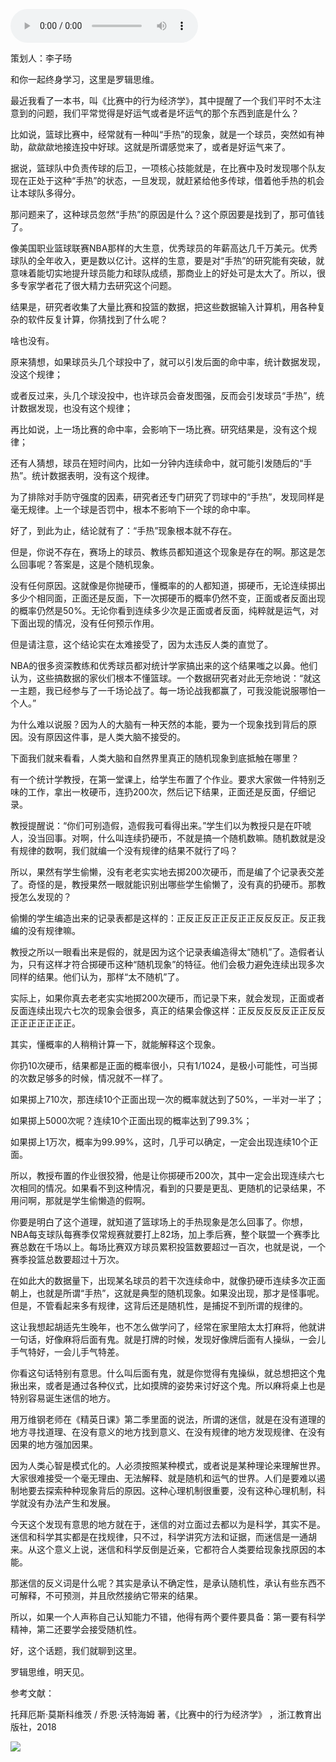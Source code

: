 <audio src="http://igetoss.cdn.igetget.com/mp3/201808/20/201808201751120048502171.mp3" controls="controls">您的浏览器不支持 audio 标签。</audio><p>策划人：李子旸</p><p>和你一起终身学习，这里是罗辑思维。</p><p>最近我看了一本书，叫《比赛中的行为经济学》，其中提醒了一个我们平时不太注意到的问题，我们平常觉得是好运气或者是坏运气的那个东西到底是什么？</p><p>比如说，篮球比赛中，经常就有一种叫“手热”的现象，就是一个球员，突然如有神助，歘歘歘地接连投中好球。这就是所谓感觉来了，或者是好运气来了。</p><p>据说，篮球队中负责传球的后卫，一项核心技能就是，在比赛中及时发现哪个队友现在正处于这种“手热”的状态，一旦发现，就赶紧给他多传球，借着他手热的机会让本球队多得分。</p><p>那问题来了，这种球员忽然“手热”的原因是什么？这个原因要是找到了，那可值钱了。</p><p>像美国职业篮球联赛NBA那样的大生意，优秀球员的年薪高达几千万美元。优秀球队的全年收入，更是数以亿计。这样的生意，要是对“手热”的研究能有突破，就意味着能切实地提升球员能力和球队成绩，那商业上的好处可是太大了。所以，很多专家学者花了很大精力去研究这个问题。</p><p>结果是，研究者收集了大量比赛和投篮的数据，把这些数据输入计算机，用各种复杂的软件反复计算，你猜找到了什么呢？</p><p>啥也没有。</p><p>原来猜想，如果球员头几个球投中了，就可以引发后面的命中率，统计数据发现，没这个规律；</p><p>或者反过来，头几个球没投中，也许球员会奋发图强，反而会引发球员“手热”，统计数据发现，也没有这个规律；</p><p>再比如说，上一场比赛的命中率，会影响下一场比赛。研究结果是，没有这个规律；</p><p>还有人猜想，球员在短时间内，比如一分钟内连续命中，就可能引发随后的“手热”。统计数据表明，没有这个规律。</p><p>为了排除对手防守强度的因素，研究者还专门研究了罚球中的“手热”，发现同样是毫无规律。上一个球是否罚中，根本不影响下一个球的命中率。</p><p>好了，到此为止，结论就有了：“手热”现象根本就不存在。</p><p>但是，你说不存在，赛场上的球员、教练员都知道这个现象是存在的啊。那这是怎么回事呢？答案是，这是个随机现象。</p><p>没有任何原因。这就像是你抛硬币，懂概率的的人都知道，掷硬币，无论连续掷出多少个相同面，正面还是反面，下一次掷硬币的概率仍然不变，正面或者反面出现的概率仍然是50%。无论你看到连续多少次是正面或者反面，纯粹就是运气，对下面出现的情况，没有任何预示作用。</p><p>但是请注意，这个结论实在太难接受了，因为太违反人类的直觉了。</p><p>NBA的很多资深教练和优秀球员都对统计学家搞出来的这个结果嗤之以鼻。他们认为，这些搞数据的家伙们根本不懂篮球。一个数据研究者对此无奈地说：“就这一主题，我已经参与了一千场论战了。每一场论战我都赢了，可我没能说服哪怕一个人。”</p><p>为什么难以说服？因为人的大脑有一种天然的本能，要为一个现象找到背后的原因。没有原因这件事，是人类大脑不接受的。</p><p>下面我们就来看看，人类大脑和自然界里真正的随机现象到底抵触在哪里？</p><p>有一个统计学教授，在第一堂课上，给学生布置了个作业。要求大家做一件特别乏味的工作，拿出一枚硬币，连扔200次，然后记下结果，正面还是反面，仔细记录。</p><p>教授提醒说：“你们可别造假，造假我可看得出来。”学生们以为教授只是在吓唬人，没当回事。对啊，什么叫连续扔硬币，不就是搞一个随机数嘛。随机数就是没有规律的数啊，我们就编一个没有规律的结果不就行了吗？</p><p>所以，果然有学生偷懒，没有老老实实地去掷200次硬币，而是编了个记录表交差了。奇怪的是，教授果然一眼就能识别出哪些学生偷懒了，没有真的扔硬币。那教授怎么发现的？</p><p>偷懒的学生编造出来的记录表都是这样的：正反正反正正反正正反反反正。反正我编的没有规律嘛。</p><p>教授之所以一眼看出来是假的，就是因为这个记录表编造得太“随机”了。造假者认为，只有这样才符合掷硬币这种“随机现象”的特征。他们会极力避免连续出现多次同样的结果。他们认为，那样“太不随机”了。</p><p>实际上，如果你真去老老实实地掷200次硬币，而记录下来，就会发现，正面或者反面连续出现六七次的现象会很多，真正的结果会像这样：正反反反反反正正反反正正正正正正正。</p><p>其实，懂概率的人稍稍计算一下，就能解释这个现象。</p><p>你扔10次硬币，结果都是正面的概率很小，只有1/1024，是极小可能性，可当掷的次数足够多的时候，情况就不一样了。</p><p>如果掷上710次，那连续10个正面出现一次的概率就达到了50%，一半对一半了；</p><p>如果掷上5000次呢？连续10个正面出现的概率达到了99.3%；</p><p>如果掷上1万次，概率为99.99%，这时，几乎可以确定，一定会出现连续10个正面。</p><p>所以，教授布置的作业很狡猾，他是让你掷硬币200次，其中一定会出现连续六七次相同的情况。如果看不到这种情况，看到的只要是更乱、更随机的记录结果，不用问啊，那就是学生偷懒造的假啊。</p><p>你要是明白了这个道理，就知道了篮球场上的手热现象是怎么回事了。你想，NBA每支球队每赛季仅常规赛就要打上82场，加上季后赛，整个联盟一个赛季比赛总数在千场以上。每场比赛双方球员累积投篮数要超过一百次，也就是说，一个赛季投篮总数要超过十万次。</p><p>在如此大的数据量下，出现某名球员的若干次连续命中，就像扔硬币连续多次正面朝上，也就是所谓“手热”，这就是典型的随机现象。如果没出现，那才是怪事呢。但是，不管看起来多有规律，这背后还是随机性，是捕捉不到所谓的规律的。</p><p>这让我想起胡适先生晚年，也不怎么做学问了，经常在家里陪太太打麻将，他就讲一句话，好像麻将后面有鬼。就是打牌的时候，发现好像牌后面有人操纵，一会儿手气特好，一会儿手气特差。</p><p>你看这句话特别有意思。什么叫后面有鬼，就是你觉得有鬼操纵，就总想把这个鬼揪出来，或者是通过各种仪式，比如摸牌的姿势来讨好这个鬼。所以麻将桌上也是特别容易诞生迷信的地方。</p><p>用万维钢老师在《精英日课》第二季里面的说法，所谓的迷信，就是在没有道理的地方寻找道理、在没有意义的地方找到意义、在没有规律的地方发现规律、在没有因果的地方强加因果。</p><p>因为人类心智是模式化的。人必须按照某种模式，或者说是某种理论来理解世界。大家很难接受一个毫无理由、无法解释、就是随机和运气的世界。人们是要难以遏制地要去探索种种现象背后的原因。这种心理机制很重要，没有这种心理机制，科学就没有办法产生和发展。</p><p>今天这个发现有意思的地方就在于，迷信的对立面过去都以为是科学，其实不是。迷信和科学其实都是在找规律，只不过，科学讲究方法和证据，而迷信是一通胡来。从这个意义上说，迷信和科学反倒是近亲，它都符合人类要给现象找原因的本能。</p><p>那迷信的反义词是什么呢？其实是承认不确定性，是承认随机性，承认有些东西不可解释，不可预测，并且欣然接纳它带来的结果。</p><p>所以，如果一个人声称自己认知能力不错，他得有两个要件要具备：第一要有科学精神，第二还要学会接受随机性。</p><p>好，这个话题，我们就聊到这里。</p><p>罗辑思维，明天见。</p><p>参考文献：</p><p>托拜厄斯·莫斯科维茨 / 乔恩·沃特海姆 著，《比赛中的行为经济学》 ，浙江教育出版社，2018</p><img src="https://piccdn.igetget.com/img/201808/20/201808201915215897036321.jpg" />